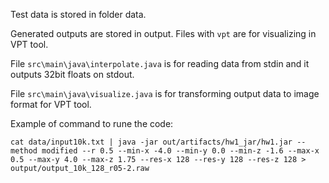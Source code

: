 Test data is stored in folder data.

Generated outputs are stored in output. Files with `vpt` are for visualizing in VPT tool.

File `src\main\java\interpolate.java` is for reading data from stdin and it outputs 32bit floats on stdout.

File `src\main\java\visualize.java` is for transforming output data to image format for VPT tool.

Example of command to rune the code:
```
cat data/input10k.txt | java -jar out/artifacts/hw1_jar/hw1.jar --method modified --r 0.5 --min-x -4.0 --min-y 0.0 --min-z -1.6 --max-x 0.5 --max-y 4.0 --max-z 1.75 --res-x 128 --res-y 128 --res-z 128 > output/output_10k_128_r05-2.raw
```